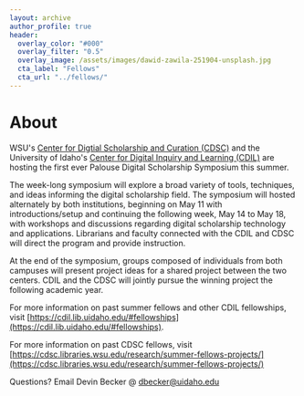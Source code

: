 ```yaml
---
layout: archive
author_profile: true
header:
  overlay_color: "#000"
  overlay_filter: "0.5"
  overlay_image: /assets/images/dawid-zawila-251904-unsplash.jpg
  cta_label: "Fellows"
  cta_url: "../fellows/"
---
```

# About

WSU's <a href='https://cdsc.libraries.wsu.edu/'>Center for Digtial Scholarship and Curation (CDSC)</a> and the University of Idaho's <a href='https://cdil.lib.uidaho.edu/'>Center for Digital Inquiry and Learning (CDIL)</a> are hosting the first ever Palouse Digital Scholarship Symposium this summer.

The week-long symposium will explore a broad variety of tools, techniques, and ideas informing the digital scholarship field. The symposium will hosted alternately by both institutions, beginning on May 11 with introductions/setup and continuing the following week, May 14 to May 18, with workshops and discussions regarding digital scholarship technology and applications. Librarians and faculty connected with the CDIL and CDSC will direct the program and provide instruction.

At the end of the symposium, groups composed of individuals from both campuses will present project ideas for a shared project between the two centers. CDIL and the CDSC will jointly pursue the winning project the following academic year.

For more information on past summer fellows and other CDIL fellowships, visit [https://cdil.lib.uidaho.edu/#fellowships](https://cdil.lib.uidaho.edu/#fellowships). 

For more information on past CDSC fellows, visit [https://cdsc.libraries.wsu.edu/research/summer-fellows-projects/](https://cdsc.libraries.wsu.edu/research/summer-fellows-projects/)
 

Questions? Email Devin Becker @ dbecker@uidaho.edu
